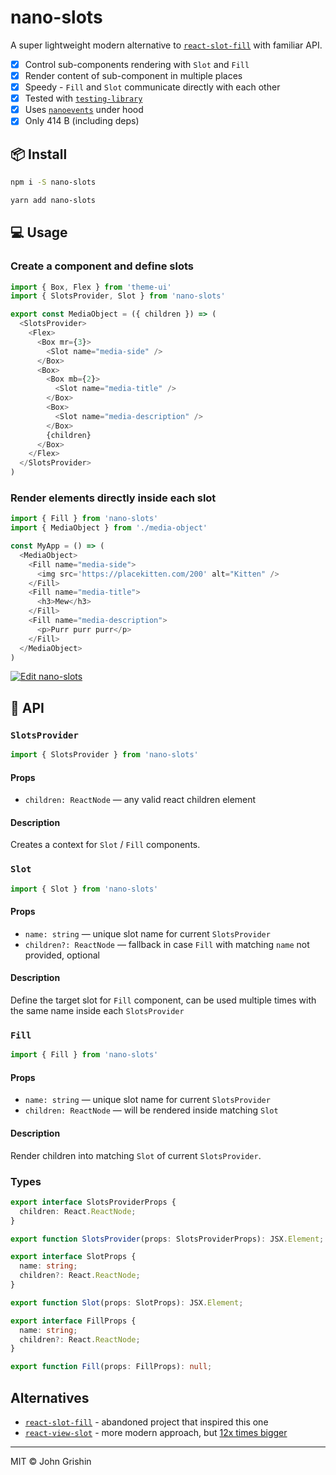# nano-slots

A super lightweight modern alternative to [`react-slot-fill`](https://github.com/camwest/react-slot-fill) with familiar API.

- [x] Control sub-components rendering with `Slot` and `Fill`
- [x] Render content of sub-component in multiple places
- [x] Speedy - `Fill` and `Slot` communicate directly with each other
- [x] Tested with [`testing-library`](https://testing-library.com)
- [x] Uses [`nanoevents`](https://github.com/ai/nanoevents) under hood
- [x] Only 414 B (including deps)

## 📦 Install

```sh
npm i -S nano-slots
```

```sh
yarn add nano-slots
```

## 💻 Usage

### Create a component and define slots

```js
import { Box, Flex } from 'theme-ui'
import { SlotsProvider, Slot } from 'nano-slots'

export const MediaObject = ({ children }) => (
  <SlotsProvider>
    <Flex>
      <Box mr={3}>
        <Slot name="media-side" />
      </Box>
      <Box>
        <Box mb={2}>
          <Slot name="media-title" />
        </Box>
        <Box>
          <Slot name="media-description" />
        </Box>
        {children}
      </Box>
    </Flex>
  </SlotsProvider>
)
```

### Render elements directly inside each slot

```js
import { Fill } from 'nano-slots'
import { MediaObject } from './media-object'

const MyApp = () => (
  <MediaObject>
    <Fill name="media-side">
      <img src='https://placekitten.com/200' alt="Kitten" />
    </Fill>
    <Fill name="media-title">
      <h3>Mew</h3>
    </Fill>
    <Fill name="media-description">
      <p>Purr purr purr</p>
    </Fill>
  </MediaObject>
)
```

[![Edit nano-slots](https://codesandbox.io/static/img/play-codesandbox.svg)](https://codesandbox.io/s/nano-slots-s0y0t?fontsize=14&hidenavigation=1&theme=dark)

## 📖 API

### `SlotsProvider`

```js
import { SlotsProvider } from 'nano-slots'
```

#### Props

- `children: ReactNode` — any valid react children element

#### Description

Creates a context for `Slot` / `Fill` components.

### `Slot`

```js
import { Slot } from 'nano-slots'
```

#### Props

- `name: string` — unique slot name for current `SlotsProvider`
- `children?: ReactNode` — fallback in case `Fill` with matching `name` not provided, optional

#### Description

Define the target slot for `Fill` component, can be used multiple times with the same name inside each `SlotsProvider`

### `Fill`

```js
import { Fill } from 'nano-slots'
```

#### Props

- `name: string` — unique slot name for current `SlotsProvider`
- `children: ReactNode` — will be rendered inside matching `Slot`

#### Description

Render children into matching `Slot` of current `SlotsProvider`.

### Types

```ts
export interface SlotsProviderProps {
  children: React.ReactNode;
}

export function SlotsProvider(props: SlotsProviderProps): JSX.Element;

export interface SlotProps {
  name: string;
  children?: React.ReactNode;
}

export function Slot(props: SlotProps): JSX.Element;

export interface FillProps {
  name: string;
  children?: React.ReactNode;
}

export function Fill(props: FillProps): null;
```

## Alternatives

- [`react-slot-fill`](https://github.com/camwest/react-slot-fill) - abandoned project that inspired this one
- [`react-view-slot`](https://github.com/robik/react-view-slot) - more modern approach, but [12x times bigger](https://bundlephobia.com/result?p=react-view-slot@1.0.1)

---
MIT © John Grishin

